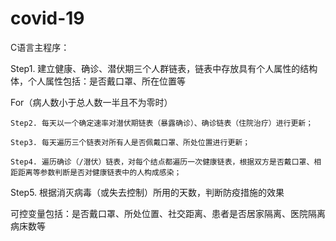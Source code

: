 # covid-19

C语言主程序：

Step1. 建立健康、确诊、潜伏期三个人群链表，链表中存放具有个人属性的结构体，个人属性包括：是否戴口罩、所在位置等

For（病人数小于总人数一半且不为零时）

	Step2. 每天以一个确定速率对潜伏期链表（暴露确诊）、确诊链表（住院治疗）进行更新；

	Step3. 每天遍历三个链表对所有人是否佩戴口罩、所处位置进行更新；

	Step4. 遍历确诊（/潜伏）链表，对每个结点都遍历一次健康链表，根据双方是否戴口罩、相距距离等参数判断是否对健康链表中的人构成感染；

Step5. 根据消灭病毒（或失去控制）所用的天数，判断防疫措施的效果


可控变量包括：是否戴口罩、所处位置、社交距离、患者是否居家隔离、医院隔离病床数等
